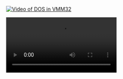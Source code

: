 
[![Video of DOS in VMM32]()](https://player.bilibili.com/player.html?aid=368941619&bvid=BV1E94y1K7Gs)

<video controls src="https://github.com/pufengdu/RetroFuns/blob/main/WIN9XME/VMM32_DOS.mp4" ></video>





